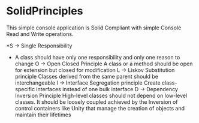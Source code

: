 # SolidPrinciples

This simple console application is Solid Compliant with simple Console Read and Write operations.

﻿*S -> Single Responsibility
*	A class should have only one responsibility and only one reason to change
O -> Open Closed Principle
	A class or a method should be open for extension but closed for modification
L -> Liskov Substitution principle
	Classes derived from the same parent should be interchangeable
I -> Interface Segregation principle
	Create class-specific interfaces instead of one bulk interface
D -> Dependency Inversion Principle
	High-level classes should not depend on low-level classes. It should be loosely coupled
	achieved by the Inversion of control containers like Unity that manage the creation of objects and maintain their lifetimes
